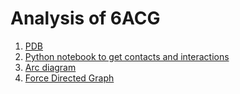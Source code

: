 # Analysis of 6ACG
1. [PDB](https://www.rcsb.org/structure/6ACG)
2. [Python notebook to get contacts and interactions](https://github.com/ballaneypranav/igib/blob/master/6acg/6acg.ipynb)
3. [Arc diagram](https://ballaneypranav.github.io/igib/6acg/arc)
4. [Force Directed Graph](https://ballaneypranav.github.io/igib/6acg/force-directed-graph)